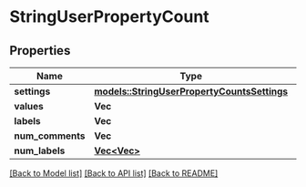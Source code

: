 # StringUserPropertyCount

## Properties

Name | Type | Description | Notes
------------ | ------------- | ------------- | -------------
**settings** | [**models::StringUserPropertyCountsSettings**](StringUserPropertyCountsSettings.md) |  | 
**values** | **Vec<String>** |  | 
**labels** | **Vec<String>** |  | 
**num_comments** | **Vec<f64>** |  | 
**num_labels** | [**Vec<Vec<f64>>**](Vec.md) |  | 

[[Back to Model list]](../README.md#documentation-for-models) [[Back to API list]](../README.md#documentation-for-api-endpoints) [[Back to README]](../README.md)


